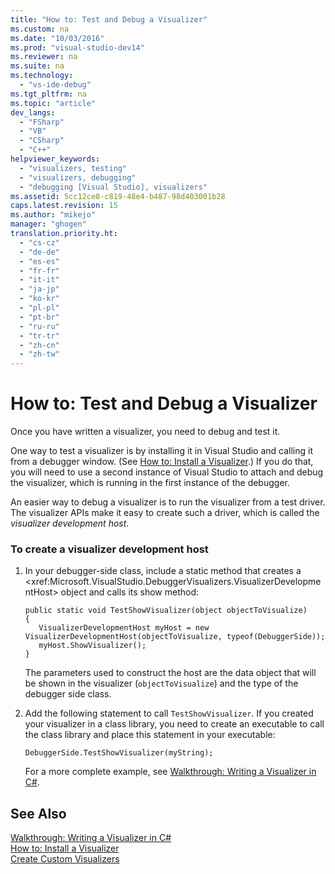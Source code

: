 ```yaml
---
title: "How to: Test and Debug a Visualizer"
ms.custom: na
ms.date: "10/03/2016"
ms.prod: "visual-studio-dev14"
ms.reviewer: na
ms.suite: na
ms.technology: 
  - "vs-ide-debug"
ms.tgt_pltfrm: na
ms.topic: "article"
dev_langs: 
  - "FSharp"
  - "VB"
  - "CSharp"
  - "C++"
helpviewer_keywords: 
  - "visualizers, testing"
  - "visualizers, debugging"
  - "debugging [Visual Studio], visualizers"
ms.assetid: 5cc12ce8-c819-48e4-b487-98d403001b28
caps.latest.revision: 15
ms.author: "mikejo"
manager: "ghogen"
translation.priority.ht: 
  - "cs-cz"
  - "de-de"
  - "es-es"
  - "fr-fr"
  - "it-it"
  - "ja-jp"
  - "ko-kr"
  - "pl-pl"
  - "pt-br"
  - "ru-ru"
  - "tr-tr"
  - "zh-cn"
  - "zh-tw"
---
```

# How to: Test and Debug a Visualizer
Once you have written a visualizer, you need to debug and test it.  
  
 One way to test a visualizer is by installing it in Visual Studio and calling it from a debugger window. (See [How to: Install a Visualizer](../VS_debugger/how-to--install-a-visualizer.md).) If you do that, you will need to use a second instance of Visual Studio to attach and debug the visualizer, which is running in the first instance of the debugger.  
  
 An easier way to debug a visualizer is to run the visualizer from a test driver. The visualizer APIs make it easy to create such a driver, which is called the *visualizer development host*.  
  
### To create a visualizer development host  
  
1.  In your debugger-side class, include a static method that creates a \<xref:Microsoft.VisualStudio.DebuggerVisualizers.VisualizerDevelopmentHost> object and calls its show method:  
  
    ```  
    public static void TestShowVisualizer(object objectToVisualize)  
    {  
       VisualizerDevelopmentHost myHost = new VisualizerDevelopmentHost(objectToVisualize, typeof(DebuggerSide));  
       myHost.ShowVisualizer();  
    }  
    ```  
  
     The parameters used to construct the host are the data object that will be shown in the visualizer (`objectToVisualize`) and the type of the debugger side class.  
  
2.  Add the following statement to call `TestShowVisualizer`. If you created your visualizer in a class library, you need to create an executable to call the class library and place this statement in your executable:  
  
    ```  
    DebuggerSide.TestShowVisualizer(myString);  
    ```  
  
     For a more complete example, see [Walkthrough: Writing a Visualizer in C#](../VS_debugger/walkthrough--writing-a-visualizer-in-csharp.md).  
  
## See Also  
 [Walkthrough: Writing a Visualizer in C#](../VS_debugger/walkthrough--writing-a-visualizer-in-csharp.md)   
 [How to: Install a Visualizer](../VS_debugger/how-to--install-a-visualizer.md)   
 [Create Custom Visualizers](../VS_debugger/create-custom-visualizers-of-data.md)